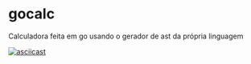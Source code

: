 # gocalc
Calculadora feita em go usando o gerador de ast da própria linguagem

[![asciicast](https://asciinema.org/a/A0hFS5zUxv9DXy0pss0ICXST8.svg)](https://asciinema.org/a/A0hFS5zUxv9DXy0pss0ICXST8)

